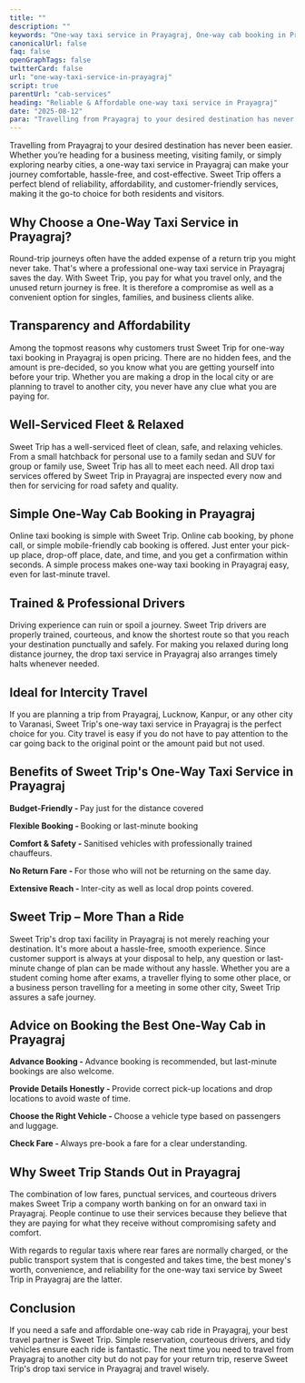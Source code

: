 ```yaml
---
title: ""
description: ""
keywords: "One-way taxi service in Prayagraj, One-way cab booking in Prayagraj, Drop Taxi Service in Prayagraj, sweet Trip"
canonicalUrl: false
faq: false
openGraphTags: false
twitterCard: false
url: "one-way-taxi-service-in-prayagraj"
script: true
parentUrl: "cab-services"
heading: "Reliable & Affordable one-way taxi service in Prayagraj"
date: "2025-08-12"
para: "Travelling from Prayagraj to your desired destination has never been easier. Whether you’re heading for a business meeting, visiting family, or simply exploring nearby cities, a one-way taxi service in Prayagraj can make your journey comfortable, hassle-free, and cost-effective. Sweet Trip offers a perfect blend of reliability, affordability, and customer-friendly services, making it the go-to choice for both residents and visitors."
---
```


<p>Travelling from Prayagraj to your desired destination has never been easier. Whether you’re heading for a business meeting, visiting family, or simply exploring nearby cities, a one-way taxi service in Prayagraj can make your journey comfortable, hassle-free, and cost-effective. Sweet Trip offers a perfect blend of reliability, affordability, and customer-friendly services, making it the go-to choice for both residents and visitors.
</p>
<h2 className="mt-5 font-bold">
Why Choose a One-Way Taxi Service in Prayagraj?
</h2>
<p>
               Round-trip journeys often have the added expense of a return trip you might never take. That's where a professional one-way taxi service in Prayagraj saves the day. With Sweet Trip, you pay for what you travel only, and the unused return journey is free. It is therefore a compromise as well as a convenient option for singles, families, and business clients alike.
              </p>
              <h2 className="mt-5 font-bold">
                Transparency and Affordability
              </h2>
              <p>
               Among the topmost reasons why customers trust Sweet Trip for one-way taxi booking in Prayagraj is open pricing. There are no hidden fees, and the amount is pre-decided, so you know what you are getting yourself into before your trip. Whether you are making a drop in the local city or are planning to travel to another city, you never have any clue what you are paying for.
              </p>
              <h2 className="mt-5 font-bold">
                Well-Serviced Fleet & Relaxed
              </h2>
              <p>
                Sweet Trip has a well-serviced fleet of clean, safe, and relaxing vehicles. From a small hatchback for personal use to a family sedan and SUV for group or family use, Sweet Trip has all to meet each need. All drop taxi services offered by Sweet Trip in Prayagraj are inspected every now and then for servicing for road safety and quality.
              </p>
              <h2 className="mt-5 font-bold">
                Simple One-Way Cab Booking in Prayagraj
              </h2>
              <p>
               Online taxi booking is simple with Sweet Trip. Online cab booking, by phone call, or simple mobile-friendly cab booking is offered. Just enter your pick-up place, drop-off place, date, and time, and you get a confirmation within seconds. A simple process makes one-way taxi booking in Prayagraj easy, even for last-minute travel.
              </p>
             <h2 className="mt-5 font-bold">
               Trained & Professional Drivers
              </h2>
              <p>
                Driving experience can ruin or spoil a journey. Sweet Trip drivers are properly trained, courteous, and know the shortest route so that you reach your destination punctually and safely. For making you relaxed during long distance journey, the drop taxi service in Prayagraj also arranges timely halts whenever needed.
              </p>
             <h2 className="mt-5 font-bold">
              Ideal for Intercity Travel
              </h2>
              <p>
                If you are planning a trip from Prayagraj, Lucknow, Kanpur, or any other city to Varanasi, Sweet Trip's one-way taxi service in Prayagraj is the perfect choice for you. City travel is easy if you do not have to pay attention to the car going back to the original point or the amount paid but not used.
              </p>
              <h2 className="mt-5 font-bold">
             Benefits of Sweet Trip's One-Way Taxi Service in Prayagraj
              </h2>
              <p className="mt-5">
                <strong>Budget-Friendly - </strong> Pay just for the distance covered
              </p>
              <p>
                <strong>Flexible Booking - </strong> Booking or last-minute booking
              </p>
              <p>
                <strong>Comfort & Safety - </strong> Sanitised vehicles with professionally trained chauffeurs.
              </p>
              <p>
                <strong>
                  No Return Fare - 
                </strong>  
                For those who will not be returning on the same day.
              </p>
              <p>
                <strong>Extensive Reach - </strong> Inter-city as well as local drop points covered.
              </p>
             <h2 className="mt-5 font-bold">
                Sweet Trip – More Than a Ride
              </h2>
              <p>
               Sweet Trip's drop taxi facility in Prayagraj is not merely reaching your destination. It's more about a hassle-free, smooth experience. Since customer support is always at your disposal to help, any question or last-minute change of plan can be made without any hassle.
Whether you are a student coming home after exams, a traveller flying to some other place, or a business person travelling for a meeting in some other city, Sweet Trip assures a safe journey.
              </p>
         <h2 className="mt-5 font-bold">
                Advice on Booking the Best One-Way Cab in Prayagraj
              </h2>
              <p className="mt-5">
                <strong>Advance Booking - </strong> Advance booking is recommended, but last-minute bookings are also welcome.
              </p>
              <p>
                <strong>Provide Details Honestly - </strong> Provide correct pick-up locations and drop locations to avoid waste of time.
              </p>
              <p>
                <strong>Choose the Right Vehicle - </strong> Choose a vehicle type based on passengers and luggage.
              </p>
              <p>
                <strong>Check Fare - </strong> Always pre-book a fare for a clear understanding.
              </p>
              <h2 className="mt-5 font-bold">
                Why Sweet Trip Stands Out in Prayagraj
              </h2>
              <p>The combination of low fares, punctual services, and courteous drivers makes Sweet Trip a company worth banking on for an onward taxi in Prayagraj. People continue to use their services because they believe that they are paying for what they receive without compromising safety and comfort.</p>
              <p className="mt-2">With regards to regular taxis where rear fares are normally charged, or the public transport system that is congested and takes time, the best money's worth, convenience, and reliability for the one-way taxi service by Sweet Trip in Prayagraj are the latter.</p>        
             <h2 className="mt-5 font-bold">
               Conclusion
              </h2>
              <p>
               If you need a safe and affordable one-way cab ride in Prayagraj, your best travel partner is Sweet Trip. Simple reservation, courteous drivers, and tidy vehicles ensure each ride is fantastic. The next time you need to travel from Prayagraj to another city but do not pay for your return trip, reserve Sweet Trip's drop taxi service in Prayagraj and travel wisely.
              </p>
